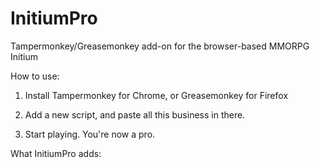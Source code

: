 # InitiumPro
Tampermonkey/Greasemonkey add-on for the browser-based MMORPG Initium

How to use:

1. Install Tampermonkey for Chrome, or Greasemonkey for Firefox

2. Add a new script, and paste all this business in there.

3. Start playing. You're now a pro.

What InitiumPro adds:



